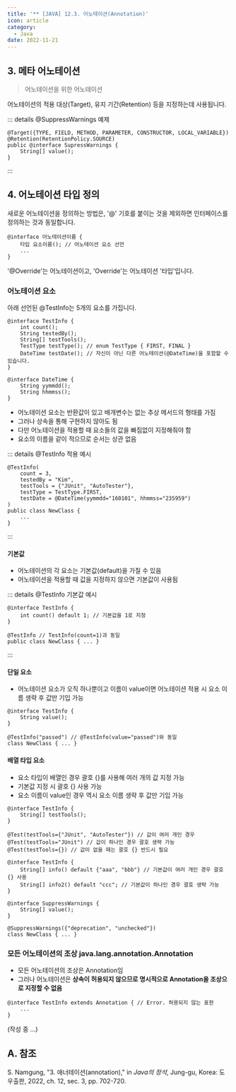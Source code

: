 ```yaml
---
title: '** [JAVA] 12.3. 어노테이션(Annotation)'
icon: article
category:
  - Java
date: 2022-11-21
---
```


## 3. 메타 어노테이션
> 어노테이션을 위한 어노테이션

어노테이션의 적용 대상(Target), 유지 기간(Retention) 등을 지정하는데 사용됩니다.

::: details @SuppressWarnings 예제
```java:no-line-numbers
@Target({TYPE, FIELD, METHOD, PARAMETER, CONSTRUCTOR, LOCAL_VARIABLE})
@Retention(RetentionPolicy.SOURCE)
public @interface SupressWarnings {
    String[] value();
}
```
:::

## 4. 어노테이션 타입 정의
새로운 어노테이션을 정의하는 방법은, '@' 기호를 붙이는 것을 제외하면 인터페이스를 정의하는 것과 동일합니다.

```java:no-line-numbers
@interface 어노테이션이름 {
    타입 요소이름(); // 어노테이션 요소 선언
    ...
}
```

'@Override'는 어노테이션이고, 'Override'는 어노테이션 '타입'입니다.

### 어노테이션 요소
아래 선언된 @TestInfo는 5개의 요소를 가집니다.

```java:no-line-numbers
@interface TestInfo {
    int count();
    String testedBy();
    String[] testTools();
    TestType testType(); // enum TestType { FIRST, FINAL }
    DateTime testDate(); // 자신이 아닌 다른 어노테이션(@DateTime)을 포함할 수 있습니다.
}

@interface DateTime {
    String yymmdd();
    String hhmmss();
}
```

- 어노테이션 요소는 반환값이 있고 배개변수는 없는 추상 메서드의 형태를 가짐
- 그러나 상속을 통해 구현하지 않아도 됨
- 다만 어노테이션을 적용할 때 요소들의 값을 빠짐없이 지정해줘야 함
- 요소의 이름을 같이 적으므로 순서는 상관 없음

::: details @TestInfo 적용 예시
```java:no-line-numbers
@TestInfo(
    count = 3,
    testedBy = "Kim",
    testTools = {"JUnit", "AutoTester"},
    testType = TestType.FIRST,
    testDate = @DateTime(yymmdd="160101", hhmmss="235959")
)
public class NewClass {
    ...
}
```
:::

#### 기본값
- 어노테이션의 각 요소는 기본값(default)을 가질 수 있음
- 어노테이션을 적용할 때 값을 지정하지 않으면 기본값이 사용됨

::: details @TestInfo 기본값 예시
```java:no-line-numbers
@interface TestInfo {
    int count() default 1; // 기본값을 1로 지정
}

@TestInfo // TestInfo(count=1)과 동일
public class NewClass { ... }
```
:::

#### 단일 요소
- 어노테이션 요소가 오직 하나뿐이고 이름이 value이면 어노테이션 적용 시 요소 이름 생략 후 값만 기입 가능

```java:no-line-numbers
@interface TestInfo {
    String value();
}

@TestInfo("passed") // @TestInfo(value="passed")와 동일
class NewClass { ... }
```

#### 배열 타입 요소
- 요소 타입이 배열인 경우 괄호 {}를 사용해 여러 개의 값 지정 가능
- 기본값 지정 시 괄호 {} 사용 가능
- 요소 이름이 value인 경우 역시 요소 이름 생략 후 값만 기입 가능

```java:no-line-numbers
@interface TestInfo {
    String[] testTools();
}

@Test(testTools={"JUnit", "AutoTester"}) // 값이 여러 개인 경우
@Test(testTools="JUnit") // 값이 하나인 경우 괄호 생략 가능
@Test(testTools={}) // 값이 없을 때는 괄호 {} 반드시 필요
```

```java:no-line-numbers
@interface TestInfo {
    String[] info() default {"aaa", "bbb"} // 기본값이 여러 개인 경우 괄호 {} 사용
    String[] info2() default "ccc"; // 기본값이 하나인 경우 괄호 생략 가능
}
```

```java:no-line-numbers
@interface SuppressWarnings {
    String[] value();
}

@SuppressWarnings({"deprecation", "unchecked"})
class NewClass { ... }
```

### 모든 어노테이션의 조상 java.lang.annotation.Annotation
- 모든 어노테이션의 조상은 Annotation임
- 그러나 어노테이션은 **상속이 허용되지 않으므로 명시적으로 Annotation을 조상으로 지정할 수 없음**

```java:no-line-numbers
@interface TestInfo extends Annotation { // Error. 허용되지 않는 표현
    ...
}
```

(작성 중 ...)

## A. 참조
S. Namgung, "3. 애너테이션(annotation)," in *Java의 정석*, Jung-gu, Korea: 도우출판, 2022, ch. 12, sec. 3, pp. 702-720.

<script setup lang="ts">
import DetailsOpen from "@DetailsOpen";
</script>

<DetailsOpen/>

